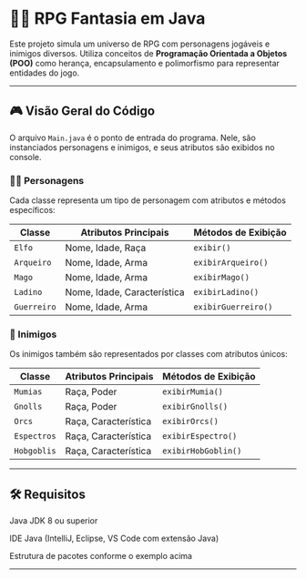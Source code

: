 # 🧙‍♂️ RPG Fantasia em Java

Este projeto simula um universo de RPG com personagens jogáveis e inimigos diversos. Utiliza conceitos de **Programação Orientada a Objetos (POO)** como herança, encapsulamento e polimorfismo para representar entidades do jogo.

---

## 🎮 Visão Geral do Código

O arquivo `Main.java` é o ponto de entrada do programa. Nele, são instanciados personagens e inimigos, e seus atributos são exibidos no console.

### 🧑‍💼 Personagens

Cada classe representa um tipo de personagem com atributos e métodos específicos:

| Classe      | Atributos Principais        | Métodos de Exibição         |
|-------------|-----------------------------|------------------------------|
| `Elfo`      | Nome, Idade, Raça           | `exibir()`                   |
| `Arqueiro`  | Nome, Idade, Arma           | `exibirArqueiro()`           |
| `Mago`      | Nome, Idade, Arma           | `exibirMago()`               |
| `Ladino`    | Nome, Idade, Característica | `exibirLadino()`             |
| `Guerreiro` | Nome, Idade, Arma           | `exibirGuerreiro()`          |

### 👹 Inimigos

Os inimigos também são representados por classes com atributos únicos:

| Classe        | Atributos Principais        | Métodos de Exibição         |
|---------------|-----------------------------|------------------------------|
| `Mumias`      | Raça, Poder                 | `exibirMumia()`              |
| `Gnolls`      | Raça, Poder                 | `exibirGnolls()`             |
| `Orcs`        | Raça, Característica        | `exibirOrcs()`               |
| `Espectros`   | Raça, Característica        | `exibirEspectro()`           |
| `Hobgoblis`   | Raça, Característica        | `exibirHobGoblin()`          |

---

## 🛠️ Requisitos
Java JDK 8 ou superior

IDE Java (IntelliJ, Eclipse, VS Code com extensão Java)

Estrutura de pacotes conforme o exemplo acima

---
